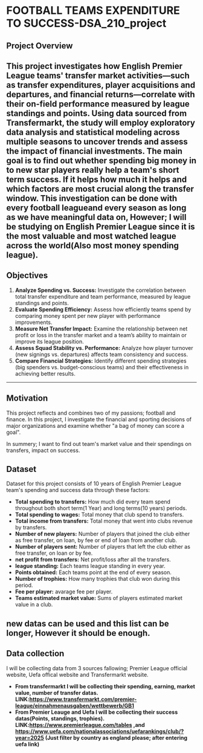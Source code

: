 # FOOTBALL TEAMS EXPENDITURE TO SUCCESS-DSA_210_project

## Project Overview

This project investigates how English Premier League teams' transfer market activities—such as transfer expenditures, player acquisitions and departures, and financial returns—correlate with their on-field performance measured by league standings and points. Using data sourced from Transfermarkt, the study will employ exploratory data analysis and statistical modeling across multiple seasons to uncover trends and assess the impact of financial investments.
The main goal is to find out whether spending big money in to new star players really help a team's short term success. If it helps how much it helps and which factors are most crucial along the transfer window.
This investigation can be done with every football leagueand every season as long as we have meaningful data on, However; I will be studying on English Premier League since it is the most valuable and most watched league across the world(Also most money spending league).
---
## Objectives
1. **Analyze Spending vs. Success:** 
Investigate the correlation between total transfer expenditure and team performance, measured by league standings and points.
2. **Evaluate Spending Efficiency:**
Assess how efficiently teams spend by comparing money spent per new player with performance improvements.
3. **Measure Net Transfer Impact:**
Examine the relationship between net profit or loss in the transfer market and a team’s ability to maintain or improve its league position.
4. **Assess Squad Stability vs. Performance:**
Analyze how player turnover (new signings vs. departures) affects team consistency and success.
5. **Compare Financial Strategies:**
Identify different spending strategies (big spenders vs. budget-conscious teams) and their effectiveness in achieving better results.

---
## Motivation
This project reflects and combines two of my passions; football and finance. In this project, I investigate the financial and sporting decisions of major organizations and examine whether "a bag of money can score a goal".

In summery; I want to find out team's market value and their spendings on transfers, impact on success.

## Dataset
Dataset for this project consists of 10 years of English Premier League team's spending and success data through these factors:

- **Total spending to transfers:** How much did every team spend throughout both short term(1 Year) and long terms(10 years) periods.
- **Total spending to wages:** Total money that club spend to transfers.
- **Total income from transfers:** Total money that went into clubs revenue by transfers.
- **Number of new players:** Number of players that joined the club either as free transfer, on loan, by fee or end of loan from another club.
- **Number of players sent:** Number of players that left the club either as free transfer, on loan or by fee.
- **net profit from transfers:** Net profit/loss after all the transfers.
- **league standing:** Each teams league standing in every year.
- **Points obtained:** Each teams point at the end of every season.
- **Number of trophies:** How many trophies that club won during this period.
- **Fee per player:** avarage fee per player.
- **Teams estimated market value:** Sums of players estimated market value in a club.

new datas can be used and this list can be longer, However it should be enough.
---
## Data collection

I will be collecting data from 3 sources fallowing; Premier League official website, Uefa offical website and Transfermarkt website.
- **From transfermarkt I will be collecting their spending, earning, market value, number of transfer datas. LINK:https://www.transfermarkt.com/premier-league/einnahmenausgaben/wettbewerb/GB1**
- **From Premier Leauge and Uefa I will be collecting their success datas(Points, standings, trophies). LINK:https://www.premierleague.com/tables ,and https://www.uefa.com/nationalassociations/uefarankings/club/?year=2025 (Just filter by country as england please; after entering uefa link)**
